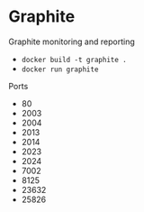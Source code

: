 # Graphite

Graphite monitoring and reporting

* `docker build -t graphite .`
* `docker run graphite`

Ports

* 80
* 2003
* 2004
* 2013
* 2014
* 2023
* 2024
* 7002
* 8125
* 23632
* 25826

